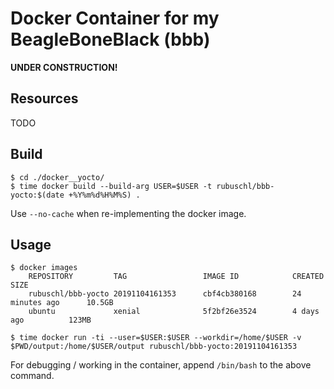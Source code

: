 # Docker Container for my BeagleBoneBlack (bbb)

**UNDER CONSTRUCTION!**



## Resources

TODO


## Build


```
$ cd ./docker__yocto/
$ time docker build --build-arg USER=$USER -t rubuschl/bbb-yocto:$(date +%Y%m%d%H%M%S) .
```

Use ```--no-cache``` when re-implementing the docker image.


## Usage

```
$ docker images
    REPOSITORY         TAG                 IMAGE ID            CREATED             SIZE
    rubuschl/bbb-yocto 20191104161353      cbf4cb380168        24 minutes ago      10.5GB
    ubuntu             xenial              5f2bf26e3524        4 days ago          123MB

$ time docker run -ti --user=$USER:$USER --workdir=/home/$USER -v $PWD/output:/home/$USER/output rubuschl/bbb-yocto:20191104161353
```

For debugging / working in the container, append ``/bin/bash`` to the above command.
